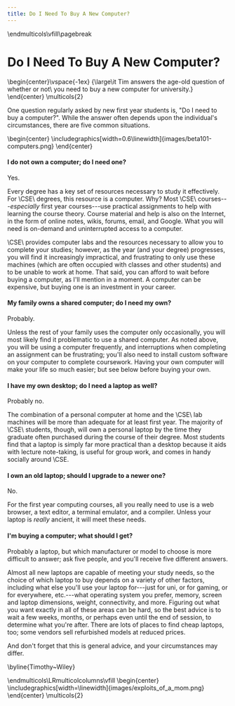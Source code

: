 ```yaml
---
title: Do I Need To Buy A New Computer?
---
```


\endmulticols\vfill\pagebreak

Do I Need To Buy A New Computer?
================================

\begin{center}\vspace{-1ex}
{\large\it Tim answers the age-old question of whether or not\\
	you need to buy a new computer for university.}
\end{center}
\multicols{2}

One question regularly asked by new first year students is, "Do I need to buy a computer?".  While the answer often depends upon the individual's circumstances, there are five common situations.

\begin{center}
\includegraphics[width=0.6\linewidth]{images/beta101-computers.png}
\end{center}

#### I do not own a computer; do I need one? ####

Yes.

Every degree has a key set of resources necessary to study it effectively. For \CSE\ degrees, this resource is a computer.  Why?  Most \CSE\ courses---_especially_ first year courses---use practical assignments to help with learning the course theory.  Course material and help is also on the Internet, in the form of online notes, wikis, forums, email, and Google.  What you will need is on-demand and uninterrupted access to a computer.

\CSE\ provides computer labs and the resources necessary to allow you to complete your studies; however, as the year (and your degree) progresses, you will find it increasingly impractical, and frustrating to only use these machines (which are often occupied with classes and other students) and to be unable to work at home.  That said, you can afford to wait before buying a computer, as I'll mention in a moment.  A computer can be expensive, but buying one is an investment in your career.

#### My family owns a shared computer; do I need my own? ####

Probably.

Unless the rest of your family uses the computer only occasionally, you will most likely find it problematic to use a shared computer.  As noted above, you will be using a computer frequently, and interruptions when completing an assignment can be frustrating; you'll also need to install custom software on your computer to complete coursework.  Having your own computer will make your life so much easier; but see below before buying your own.

#### I have my own desktop; do I need a laptop as well? ####

Probably no.

The combination of a personal computer at home and the \CSE\ lab machines will be more than adequate for at least first year.  The majority of \CSE\ students, though, will own a personal laptop by the time they graduate often purchased during the course of their degree.  Most students find that a laptop is simply far more practical than a desktop because it aids with lecture note-taking, is useful for group work, and comes in handy socially around \CSE.

#### I own an old laptop; should I upgrade to a newer one? ####

No.

For the first year computing courses, all you really need to use is a web browser, a text editor, a terminal emulator, and a compiler.  Unless your laptop is _really_ ancient, it will meet these needs.

#### I'm buying a computer; what should I get? ####

Probably a laptop, but which manufacturer or model to choose is more difficult to answer; ask five people, and you'll receive five different answers.

Almost all new laptops are capable of meeting your study needs, so the choice of which laptop to buy depends on a variety of other factors, including what else you'll use your laptop for---just for uni, or for gaming, or for everywhere, etc.---what operating system you prefer, memory, screen and laptop dimensions, weight, connectivity, and more.  Figuring out what you want exactly in all of these areas can be hard, so the best advice is to wait a few weeks, months, or perhaps even until the end of session, to determine what you're after.  There are lots of places to find cheap laptops, too; some vendors sell refurbished models at reduced prices.

And don't forget that this is general advice, and your circumstances may differ.

\byline{Timothy~Wiley}

\endmulticols\LRmulticolcolumns\vfill
\begin{center}
\includegraphics[width=\linewidth]{images/exploits_of_a_mom.png}
\end{center}
\multicols{2}
